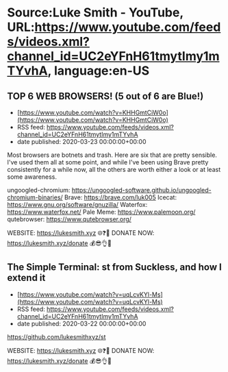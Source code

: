 # Source:Luke Smith - YouTube, URL:https://www.youtube.com/feeds/videos.xml?channel_id=UC2eYFnH61tmytImy1mTYvhA, language:en-US

## TOP 6 WEB BROWSERS! (5 out of 6 are Blue!)
 - [https://www.youtube.com/watch?v=KHHGmtCiW0o](https://www.youtube.com/watch?v=KHHGmtCiW0o)
 - RSS feed: https://www.youtube.com/feeds/videos.xml?channel_id=UC2eYFnH61tmytImy1mTYvhA
 - date published: 2020-03-23 00:00:00+00:00

Most browsers are botnets and trash. Here are six that are pretty sensible. I've used them all at some point, and while I've been using Brave pretty consistently for a while now, all the others are worth either a look or at least some awareness.

ungoogled-chromium: https://ungoogled-software.github.io/ungoogled-chromium-binaries/
Brave: https://brave.com/luk005
Icecat: https://www.gnu.org/software/gnuzilla/
Waterfox: https://www.waterfox.net/
Pale Meme: https://www.palemoon.org/
qutebrowser: https://www.qutebrowser.org/

WEBSITE: https://lukesmith.xyz 🌐❓🔎
DONATE NOW: https://lukesmith.xyz/donate 💰😎👌💯

## The Simple Terminal: st from Suckless, and how I extend it
 - [https://www.youtube.com/watch?v=uqLcvKYl-Ms](https://www.youtube.com/watch?v=uqLcvKYl-Ms)
 - RSS feed: https://www.youtube.com/feeds/videos.xml?channel_id=UC2eYFnH61tmytImy1mTYvhA
 - date published: 2020-03-22 00:00:00+00:00

https://github.com/lukesmithxyz/st

WEBSITE: https://lukesmith.xyz 🌐❓🔎
DONATE NOW: https://lukesmith.xyz/donate 💰😎👌💯

